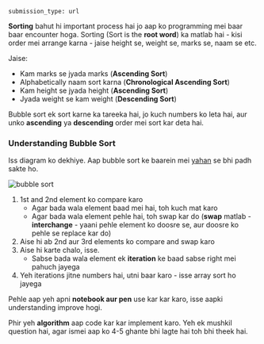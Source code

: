 ```ngMeta
submission_type: url
```

**Sorting** bahut hi important process hai jo aap ko programming mei baar baar encounter hoga. Sorting (Sort is the **root word**) ka matlab hai - kisi order mei arrange karna - jaise height se, weight se, marks se, naam se etc. 

Jaise:
- Kam marks se jyada marks (**Ascending Sort**)
- Alphabetically naam sort karna (**Chronological Ascending Sort**)
- Kam height se jyada height (**Ascending Sort**)
- Jyada weight se kam weight (**Descending Sort**)

Bubble sort ek sort karne ka tareeka hai, jo kuch numbers ko leta hai, aur unko **ascending** ya **descending** order mei sort kar deta hai.

### Understanding Bubble Sort

Iss diagram ko dekhiye. Aap bubble sort ke baarein mei [yahan](https://medium.com/karuna-sehgal/an-introduction-to-bubble-sort-d85273acfcd8) se bhi padh sakte ho.

![bubble sort](../assets/bubble.jpg)

1. 1st and 2nd element ko compare karo
   - Agar bada wala element baad mei hai, toh kuch mat karo
   - Agar bada wala element pehle hai, toh swap kar do
    (**swap** matlab - **interchange** - yaani pehle element ko doosre se, aur doosre ko pehle se replace kar do)
2. Aise hi ab 2nd aur 3rd elements ko compare and swap karo
3. Aise hi karte chalo, isse. 
   - Sabse bada wala element ek **iteration** ke baad sabse right mei pahuch jayega
4. Yeh iterations jitne numbers hai, utni baar karo - isse array sort ho jayega

Pehle aap yeh apni **notebook aur pen** use kar kar karo, isse aapki understanding improve hogi.

Phir yeh **algorithm** aap code kar kar implement karo. Yeh ek mushkil question hai, agar ismei aap ko 4-5 ghante bhi lagte hai toh bhi theek hai.